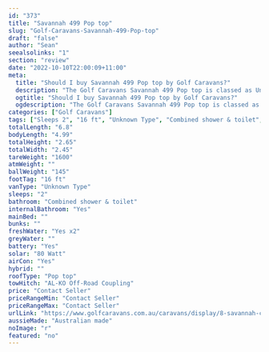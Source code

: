 ```yaml
---
id: "373"
title: "Savannah 499 Pop top"
slug: "Golf-Caravans-Savannah-499-Pop-top"
draft: "false"
author: "Sean"
seealsolinks: "1"
section: "review"
date: "2022-10-10T22:00:09+11:00"
meta:
  title: "Should I buy Savannah 499 Pop top by Golf Caravans?"
  description: "The Golf Caravans Savannah 499 Pop top is classed as Unknown Type, and sleeps 2 people. It is Australian made and comes in at 16 ft. It generally has Combined shower & toilet."
  ogtitle: "Should I buy Savannah 499 Pop top by Golf Caravans?"
  ogdescription: "The Golf Caravans Savannah 499 Pop top is classed as Unknown Type, and sleeps 2 people. It is Australian made and comes in at 16 ft. It generally has Combined shower & toilet."
categories: ["Golf Caravans"]
tags: ["Sleeps 2", "16 ft", "Unknown Type", "Combined shower & toilet", "Pop top", "Price Unknown", "Australian made"]
totalLength: "6.8"
bodyLength: "4.99"
totalHeight: "2.65"
totalWidth: "2.45"
tareWeight: "1600"
atmWeight: ""
ballWeight: "145"
footTag: "16 ft"
vanType: "Unknown Type"
sleeps: "2"
bathroom: "Combined shower & toilet"
internalBathroom: "Yes"
mainBed: ""
bunks: ""
freshWater: "Yes x2"
greyWater: ""
battery: "Yes"
solar: "80 Watt"
airCon: "Yes"
hybrid: ""
roofType: "Pop top"
towHitch: "AL-KO Off-Road Coupling"
price: "Contact Seller"
priceRangeMin: "Contact Seller"
priceRangeMax: "Contact Seller"
urlLink: "https://www.golfcaravans.com.au/caravans/display/8-savannah-caravan-range-/"
aussieMade: "Australian made"
noImage: "r"
featured: "no"
---
```

